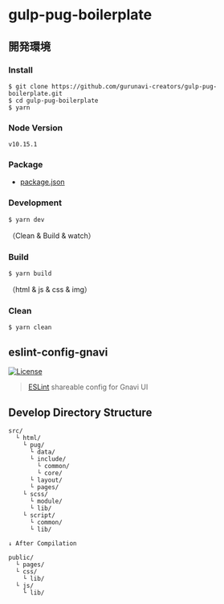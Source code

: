 # gulp-pug-boilerplate

## 開発環境

### Install

```
$ git clone https://github.com/gurunavi-creators/gulp-pug-boilerplate.git
$ cd gulp-pug-boilerplate
$ yarn
```

### Node Version

```
v10.15.1
```

### Package

- [package.json](https://github.com/gurunavi-creators/gulp-pug-boilerplate/package.json)

### Development

```
$ yarn dev
```
（Clean & Build & watch）

### Build

```
$ yarn build
```
（html & js & css & img）

### Clean

```
$ yarn clean
```

## eslint-config-gnavi

[![License](http://img.shields.io/npm/l/eslint-config-gnavi.svg?style=flat-square)](https://github.com/gurunavi-creators/eslint-config-gnavi)

> [ESLint](http://eslint.org/) shareable config for Gnavi UI

## Develop Directory Structure

```
src/
  └ html/
    └ pug/
      └ data/
      └ include/
        └ common/
        └ core/
      └ layout/
      └ pages/
    └ scss/
      └ module/
      └ lib/
    └ script/
      └ common/
      └ lib/

↓ After Compilation

public/
  └ pages/
  └ css/
    └ lib/
  └ js/
    └ lib/
```
